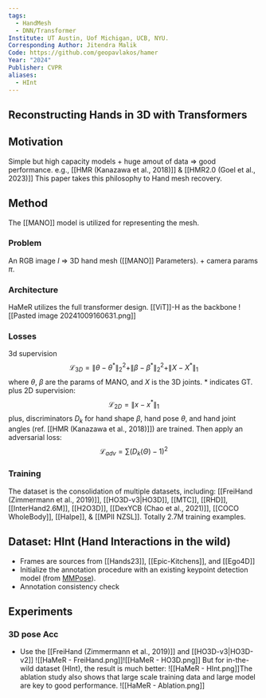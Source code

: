 ```yaml
---
tags:
  - HandMesh
  - DNN/Transformer
Institute: UT Austin, Uof Michigan, UCB, NYU.
Corresponding Author: Jitendra Malik
Code: https://github.com/geopavlakos/hamer
Year: "2024"
Publisher: CVPR
aliases:
  - HInt
---
```

## Reconstructing Hands in 3D with Transformers
## Motivation
Simple but high capacity models + huge amout of data => good performance. e.g., [[HMR (Kanazawa et al., 2018)]] & [[HMR2.0 (Goel et al., 2023)]]
This paper takes this philosophy to Hand mesh recovery.
## Method
The [[MANO]] model is utilized for representing the mesh.
### Problem
An RGB image $I$ => 3D hand mesh ([[MANO]] Parameters). + camera params $\pi$.
### Architecture
HaMeR utilizes the full transformer design. [[ViT]]-H as the backbone
![[Pasted image 20241009160631.png]]
### Losses
3d supervision $$\mathcal{L}_{3D} = \|\theta - \theta^*\|_2^2+ \|\beta - \beta^*\|_2^2+\|X - X^*\|_1$$
where $\theta$, $\beta$ are the params of MANO, and $X$ is the 3D joints. * indicates GT.
plus 2D supervision: $$\mathcal{L}_{2D} = \|x - x^*\|_1$$
plus, discriminators $D_k$ for hand shape $\beta$, hand pose $\theta$, and hand joint angles (ref. [[HMR (Kanazawa et al., 2018)]]) are trained. Then apply an adversarial loss: $$\mathcal{L}_{adv} = \sum (D_k(\Theta) - 1)^2$$
### Training
The dataset is the consolidation of multiple datasets, including: [[FreiHand (Zimmermann et al., 2019)]], [[HO3D-v3|HO3D]], [[MTC]], [[RHD]], [[InterHand2.6M]], [[H2O3D]], [[DexYCB (Chao et al., 2021)]], [[COCO WholeBody]], [[Halpe]], & [[MPII NZSL]]. Totally 2.7M training examples.
## Dataset: HInt (Hand Interactions in the wild)
* Frames are sources from [[Hands23]], [[Epic-Kitchens]], and [[Ego4D]]
* Initialize the annotation procedure with an existing keypoint detection model (from [MMPose](https://github.com/open-mmlab/mmpose)).
* Annotation consistency check
## Experiments
### 3D pose Acc
* Use the [[FreiHand (Zimmermann et al., 2019)]] and [[HO3D-v3|HO3D-v2]] 
![[HaMeR - FreiHand.png]]![[HaMeR - HO3D.png]]
But for in-the-wild dataset (HInt), the result is much better:
![[HaMeR - HInt.png]]The ablation study also shows that large scale training data and large model are key to good performance.
![[HaMeR - Ablation.png]]